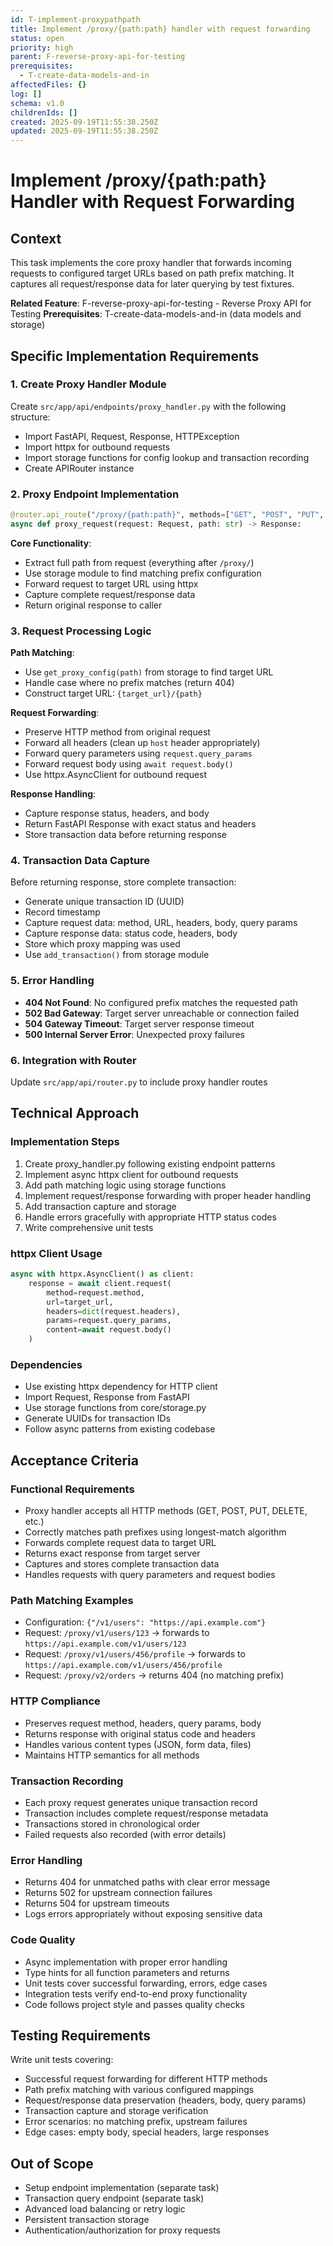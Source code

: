 ```yaml
---
id: T-implement-proxypathpath
title: Implement /proxy/{path:path} handler with request forwarding
status: open
priority: high
parent: F-reverse-proxy-api-for-testing
prerequisites:
  - T-create-data-models-and-in
affectedFiles: {}
log: []
schema: v1.0
childrenIds: []
created: 2025-09-19T11:55:38.250Z
updated: 2025-09-19T11:55:38.250Z
---
```


# Implement /proxy/{path:path} Handler with Request Forwarding

## Context
This task implements the core proxy handler that forwards incoming requests to configured target URLs based on path prefix matching. It captures all request/response data for later querying by test fixtures.

**Related Feature**: F-reverse-proxy-api-for-testing - Reverse Proxy API for Testing
**Prerequisites**: T-create-data-models-and-in (data models and storage)

## Specific Implementation Requirements

### 1. Create Proxy Handler Module
Create `src/app/api/endpoints/proxy_handler.py` with the following structure:

- Import FastAPI, Request, Response, HTTPException
- Import httpx for outbound requests
- Import storage functions for config lookup and transaction recording
- Create APIRouter instance

### 2. Proxy Endpoint Implementation
```python
@router.api_route("/proxy/{path:path}", methods=["GET", "POST", "PUT", "DELETE", "PATCH", "HEAD", "OPTIONS"])
async def proxy_request(request: Request, path: str) -> Response:
```

**Core Functionality**:
- Extract full path from request (everything after `/proxy/`)
- Use storage module to find matching prefix configuration
- Forward request to target URL using httpx
- Capture complete request/response data
- Return original response to caller

### 3. Request Processing Logic

**Path Matching**:
- Use `get_proxy_config(path)` from storage to find target URL
- Handle case where no prefix matches (return 404)
- Construct target URL: `{target_url}/{path}`

**Request Forwarding**:
- Preserve HTTP method from original request
- Forward all headers (clean up `host` header appropriately) 
- Forward query parameters using `request.query_params`
- Forward request body using `await request.body()`
- Use httpx.AsyncClient for outbound request

**Response Handling**:
- Capture response status, headers, and body
- Return FastAPI Response with exact status and headers
- Store transaction data before returning response

### 4. Transaction Data Capture
Before returning response, store complete transaction:
- Generate unique transaction ID (UUID)
- Record timestamp
- Capture request data: method, URL, headers, body, query params
- Capture response data: status code, headers, body
- Store which proxy mapping was used
- Use `add_transaction()` from storage module

### 5. Error Handling
- **404 Not Found**: No configured prefix matches the requested path
- **502 Bad Gateway**: Target server unreachable or connection failed
- **504 Gateway Timeout**: Target server response timeout
- **500 Internal Server Error**: Unexpected proxy failures

### 6. Integration with Router
Update `src/app/api/router.py` to include proxy handler routes

## Technical Approach

### Implementation Steps
1. Create proxy_handler.py following existing endpoint patterns
2. Implement async httpx client for outbound requests
3. Add path matching logic using storage functions
4. Implement request/response forwarding with proper header handling
5. Add transaction capture and storage
6. Handle errors gracefully with appropriate HTTP status codes
7. Write comprehensive unit tests

### httpx Client Usage
```python
async with httpx.AsyncClient() as client:
    response = await client.request(
        method=request.method,
        url=target_url,
        headers=dict(request.headers),
        params=request.query_params,
        content=await request.body()
    )
```

### Dependencies
- Use existing httpx dependency for HTTP client
- Import Request, Response from FastAPI
- Use storage functions from core/storage.py
- Generate UUIDs for transaction IDs
- Follow async patterns from existing codebase

## Acceptance Criteria

### Functional Requirements
- Proxy handler accepts all HTTP methods (GET, POST, PUT, DELETE, etc.)
- Correctly matches path prefixes using longest-match algorithm
- Forwards complete request data to target URL
- Returns exact response from target server
- Captures and stores complete transaction data
- Handles requests with query parameters and request bodies

### Path Matching Examples
- Configuration: `{"/v1/users": "https://api.example.com"}`
- Request: `/proxy/v1/users/123` → forwards to `https://api.example.com/v1/users/123`
- Request: `/proxy/v1/users/456/profile` → forwards to `https://api.example.com/v1/users/456/profile`
- Request: `/proxy/v2/orders` → returns 404 (no matching prefix)

### HTTP Compliance
- Preserves request method, headers, query params, body
- Returns response with original status code and headers
- Handles various content types (JSON, form data, files)
- Maintains HTTP semantics for all methods

### Transaction Recording
- Each proxy request generates unique transaction record
- Transaction includes complete request/response metadata
- Transactions stored in chronological order
- Failed requests also recorded (with error details)

### Error Handling
- Returns 404 for unmatched paths with clear error message
- Returns 502 for upstream connection failures
- Returns 504 for upstream timeouts
- Logs errors appropriately without exposing sensitive data

### Code Quality
- Async implementation with proper error handling
- Type hints for all function parameters and returns
- Unit tests cover successful forwarding, errors, edge cases
- Integration tests verify end-to-end proxy functionality
- Code follows project style and passes quality checks

## Testing Requirements
Write unit tests covering:
- Successful request forwarding for different HTTP methods
- Path prefix matching with various configured mappings
- Request/response data preservation (headers, body, query params)
- Transaction capture and storage verification
- Error scenarios: no matching prefix, upstream failures
- Edge cases: empty body, special headers, large responses

## Out of Scope
- Setup endpoint implementation (separate task)
- Transaction query endpoint (separate task)
- Advanced load balancing or retry logic
- Persistent transaction storage
- Authentication/authorization for proxy requests